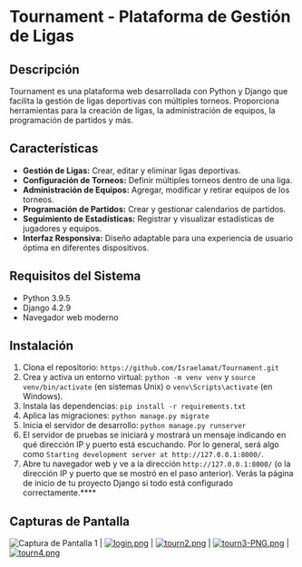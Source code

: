 # Tournament - Plataforma de Gestión de Ligas

## Descripción
Tournament es una plataforma web desarrollada con Python y Django que facilita la gestión de ligas deportivas con múltiples torneos. Proporciona herramientas para la creación de ligas, la administración de equipos, la programación de partidos y más.

## Características

- **Gestión de Ligas:** Crear, editar y eliminar ligas deportivas.
- **Configuración de Torneos:** Definir múltiples torneos dentro de una liga.
- **Administración de Equipos:** Agregar, modificar y retirar equipos de los torneos.
- **Programación de Partidos:** Crear y gestionar calendarios de partidos.
- **Seguimiento de Estadísticas:** Registrar y visualizar estadísticas de jugadores y equipos.
- **Interfaz Responsiva:** Diseño adaptable para una experiencia de usuario óptima en diferentes dispositivos.

## Requisitos del Sistema

- Python 3.9.5
- Django 4.2.9
- Navegador web moderno

## Instalación

1. Clona el repositorio: `https://github.com/Israelamat/Tournament.git`
2. Crea y activa un entorno virtual: `python -m venv venv` y `source venv/bin/activate` (en sistemas Unix) o `venv\Scripts\activate` (en Windows).
3. Instala las dependencias: `pip install -r requirements.txt`
4. Aplica las migraciones: `python manage.py migrate`
5. Inicia el servidor de desarrollo: `python manage.py runserver`
6. El servidor de pruebas se iniciará y mostrará un mensaje indicando en qué dirección IP y puerto está escuchando. Por lo general, será algo como `Starting development server at http://127.0.0.1:8000/`.
7. Abre tu navegador web y ve a la dirección `http://127.0.0.1:8000/` (o la dirección IP y puerto que se mostró en el paso anterior). Verás la página de inicio de tu proyecto Django si todo está configurado correctamente.****

## Capturas de Pantalla
![Captura de Pantalla 1](https://i.postimg.cc/qRdVs0gD/home.png) | [![login.png](https://i.postimg.cc/zBSmpMgz/login.png)](https://postimg.cc/2b6XS0GM) | [![tourn2.png](https://i.postimg.cc/7ZCpjb2Q/tourn2.png)](https://postimg.cc/bZhCtyLQ) | [![tourn3-PNG.png](https://i.postimg.cc/xj5DzwQg/tourn3-PNG.png)](https://postimg.cc/xqX4rFcb) | [![tourn4.png](https://i.postimg.cc/gktCM3nZ/tourn4.png)](https://postimg.cc/crYkCg7x)
